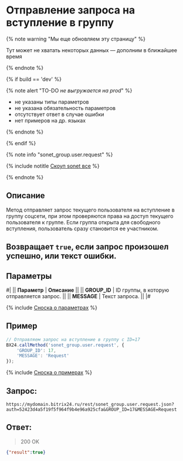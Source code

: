 # Отправление запроса на вступление в группу

{% note warning "Мы еще обновляем эту страницу" %}

Тут может не хватать некоторых данных — дополним в ближайшее время

{% endnote %}

{% if build == 'dev' %}

{% note alert "TO-DO _не выгружается на prod_" %}

- не указаны типы параметров
- не указана обязательность параметров
- отсутствует ответ в случае ошибки
- нет примеров на др. языках

{% endnote %}

{% endif %}

{% note info "sonet_group.user.request" %}

{% include notitle [Скоуп sonet все](../_includes/scope-sonet-all.md) %}

{% endnote %}

## Описание

Метод отправляет запрос текущего пользователя на вступление в группу соцсети, при этом проверяются права на доступ текущего пользователя к группе. Если группа открыта для свободного вступления, пользователь сразу становится ее участником.

## Возвращает `true`, если запрос произошел успешно, или текст ошибки.

## Параметры

#|
|| **Параметр** | **Описание** ||
|| **GROUP_ID** | ID группы, в которую отправляется запрос. ||
|| **MESSAGE** | Текст запроса. ||
|#

{% include [Сноска о параметрах](../../../_includes/required.md) %}

## Пример

```js
// Отправляем запрос на вступление в группу с ID=17
BX24.callMethod('sonet_group.user.request', {
    'GROUP_ID': 17,
    'MESSAGE': 'Request'
});
```
{% include [Сноска о примерах](../../../_includes/examples.md) %}

## Запрос:

```
https://mydomain.bitrix24.ru/rest/sonet_group.user.request.json?auth=52423d4a5f19f5f964f9b4e96a925cfa&GROUP_ID=17&MESSAGE=Request
```

## Ответ:

>200 OK

```json
{"result":true}
```